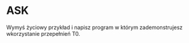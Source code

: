 # ASK
Wymyś życiowy przykład i napisz program w którym zademonstrujesz wkorzystanie przepełnień T0.
